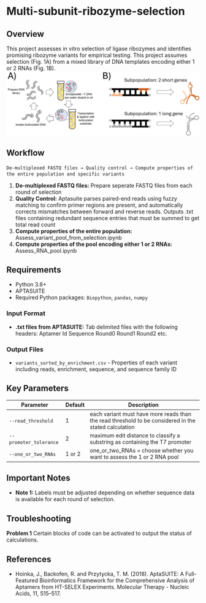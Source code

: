 # Multi-subunit-ribozyme-selection

## Overview
This project assesses in vitro selection of ligase ribozymes and identifies promising ribozyme variants for empirical testing. This project assumes selection (Fig. 1A) from a mixed library of DNA templates encoding either 1 or 2 RNAs (Fig. 1B).
![Introductory_figure](figures/readme_fig.png)

## Workflow

```
De-multiplexed FASTQ files → Quality control → Compute properties of the entire population and specific variants
```


1. **De-multiplexed FASTQ files:** Prepare seperate FASTQ files from each round of selection
2. **Quality Control:** Aptasuite parses paired-end reads using fuzzy matching to confirm primer regions are present, and automatically corrects mismatches between forward and reverse reads. Outputs .txt files containing redundant sequence entries that must be summed to get total read count
3. **Compute properties of the entire population:** Assess_variant_pool_from_selection.ipynb
4. **Compute properties of the pool encoding either 1 or 2 RNAs:** Assess_RNA_pool.ipynb


## Requirements

- Python 3.8+
- APTASUITE
- Required Python packages: `Biopython`, `pandas`, `numpy`


### Input Format
- **.txt files from APTASUITE:** Tab delimited files with the following headers: Aptamer  Id  Sequence	Round0	Round1	Round2  etc.

### Output Files
- `variants_sorted_by_enrichment.csv` - Properties of each variant including reads, enrichment, sequence, and sequence family ID

## Key Parameters

| Parameter | Default | Description |
|-----------|---------|-------------|
| `--read_threshold` | 1 | each variant must have more reads than the read threshold to be considered in the stated calculation |
| `--promoter_tolerance` | 2 | maximum edit distance to classify a substring as containing the T7 promoter |
| `--one_or_two_RNAs` | 1 or 2 | one_or_two_RNAs = choose whether you want to assess the 1 or 2 RNA pool |


## Important Notes

- **Note 1:** Labels must be adjusted depending on whether sequence data is available for each round of selection.

## Troubleshooting

**Problem 1** Certain blocks of code can be activated to output the status of calculations.


## References

- Hoinka, J., Backofen, R. and Przytycka, T. M. (2018). AptaSUITE: A Full-Featured Bioinformatics Framework for the Comprehensive Analysis of Aptamers from HT-SELEX Experiments. Molecular Therapy - Nucleic Acids, 11, 515–517.
